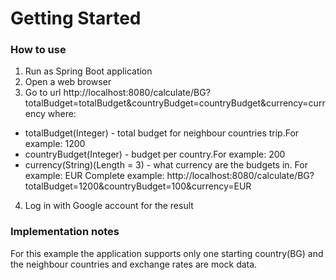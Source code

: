 # Getting Started

### How to use
1. Run as Spring Boot application
2. Open a web browser
3. Go to url http://localhost:8080/calculate/BG?totalBudget=totalBudget&countryBudget=countryBudget&currency=currency
where:
* totalBudget(Integer) - total budget for neighbour countries trip.For example: 1200
* countryBudget(Integer) - budget per country.For example: 200
* currency(String)(Length = 3) - what currency are the budgets in. For example: EUR
Complete example:
http://localhost:8080/calculate/BG?totalBudget=1200&countryBudget=100&currency=EUR
4. Log in with Google account for the result
### Implementation notes
For this example the application supports only one starting country(BG) and the neighbour countries and exchange rates are mock data.
